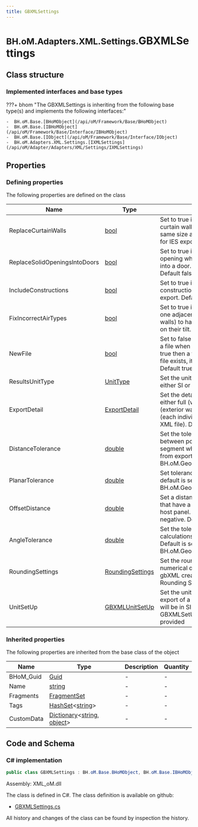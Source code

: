 ```yaml
---
title: GBXMLSettings
---
```


# <small>BH.oM.Adapters.XML.Settings.</small>**GBXMLSettings**



## Class structure

### Implemented interfaces and base types

???+ bhom "The GBXMLSettings is inheriting from the following base type(s) and implements the following interfaces:"

    -  BH.oM.Base.[BHoMObject](/api/oM/Framework/Base/BHoMObject)
    -  BH.oM.Base.[IBHoMObject](/api/oM/Framework/Base/Interface/IBHoMObject)
    -  BH.oM.Base.[IObject](/api/oM/Framework/Base/Interface/IObject)
    -  BH.oM.Adapters.XML.Settings.[IXMLSettings](/api/oM/Adapter/Adapters/XML/Settings/IXMLSettings)


## Properties



### Defining properties

The following properties are defined on the class

| Name             | Type             | Description      | Quantity         |
|------------------|------------------|------------------|------------------|
| ReplaceCurtainWalls | [bool](https://learn.microsoft.com/en-us/dotnet/api/System.Boolean?view=netstandard-2.0) | Set to true if you want to replace curtain walls to have openings the same size as the wall. This is useful for IES exports. Default false | - |
| ReplaceSolidOpeningsIntoDoors | [bool](https://learn.microsoft.com/en-us/dotnet/api/System.Boolean?view=netstandard-2.0) | Set to true if you want to replace an opening which is marked as solid into a door. Useful for IES exports. Default false | - |
| IncludeConstructions | [bool](https://learn.microsoft.com/en-us/dotnet/api/System.Boolean?view=netstandard-2.0) | Set to true if you want to include construction and material data in the export. Default false | - |
| FixIncorrectAirTypes | [bool](https://learn.microsoft.com/en-us/dotnet/api/System.Boolean?view=netstandard-2.0) | Set to true if you want air types with one adjacent space (i.e. external air walls) to have their type fixed based on their tilt. Default false | - |
| NewFile | [bool](https://learn.microsoft.com/en-us/dotnet/api/System.Boolean?view=netstandard-2.0) | Set to false if you want to append to a file when pushing XML. If set to true then a file will be created. If a file exists, it will be overwritten. Default true | - |
| ResultsUnitType | [UnitType](/api/oM/Adapter/Adapters/XML/Enums/UnitType) | Set the unit type for the results to be either SI or Imperial. Default SI | - |
| ExportDetail | [ExportDetail](/api/oM/Adapter/Adapters/XML/Enums/ExportDetail) | Set the detail of your export to be either full (whole building), shell (exterior walls only), or spaces (each individual space as its own XML file). Default full | - |
| DistanceTolerance | [double](https://learn.microsoft.com/en-us/dotnet/api/System.Double?view=netstandard-2.0) | Set the tolerance for distance between points to define a 'short' segment which should be removed from export, default is set to BH.oM.Geometry.Tolerance.Distance | - |
| PlanarTolerance | [double](https://learn.microsoft.com/en-us/dotnet/api/System.Double?view=netstandard-2.0) | Set tolerance for planar surfaces, default is set to BH.oM.Geometry.Tolerance.Distance | - |
| OffsetDistance | [double](https://learn.microsoft.com/en-us/dotnet/api/System.Double?view=netstandard-2.0) | Set a distance to offset openings that have a area &gt;= the area of the host panel. Value should be negative. Defaults to -0.001 | - |
| AngleTolerance | [double](https://learn.microsoft.com/en-us/dotnet/api/System.Double?view=netstandard-2.0) | Set the tolerance for angle calculations when exporting to XML. Default is set to BH.oM.Geometry.Tolerance.Angle | - |
| RoundingSettings | [RoundingSettings](/api/oM/Adapter/Adapters/XML/GBXML/RoundingSettings) | Set the rounding options for numerical outputs to be used within gbXML creation. Default is per the Rounding Settings defaults | - |
| UnitSetUp | [GBXMLUnitSetUp](/api/oM/Adapter/Adapters/XML/GBXML/GBXMLUnitSetUp) | Set the units to be used for the export of a gbXML file. Default units will be in SI using the defaults of the GBXMLSetUp object if none are provided | - |


### Inherited properties
The following properties are inherited from the base class of the object

| Name             | Type             | Description      | Quantity         |
|------------------|------------------|------------------|------------------|
| BHoM_Guid | [Guid](https://learn.microsoft.com/en-us/dotnet/api/System.Guid?view=netstandard-2.0) | - | - |
| Name | [string](https://learn.microsoft.com/en-us/dotnet/api/System.String?view=netstandard-2.0) | - | - |
| Fragments | [FragmentSet](/api/oM/Framework/Base/FragmentSet) | - | - |
| Tags | [HashSet](https://learn.microsoft.com/en-us/dotnet/api/System.Collections.Generic.HashSet-1?view=netstandard-2.0)&lt;[string](https://learn.microsoft.com/en-us/dotnet/api/System.String?view=netstandard-2.0)&gt; | - | - |
| CustomData | [Dictionary](https://learn.microsoft.com/en-us/dotnet/api/System.Collections.Generic.Dictionary-2?view=netstandard-2.0)&lt;[string](https://learn.microsoft.com/en-us/dotnet/api/System.String?view=netstandard-2.0), [object](https://learn.microsoft.com/en-us/dotnet/api/System.Object?view=netstandard-2.0)&gt; | - | - |


## Code and Schema

### C# implementation

``` C# title="C#"
public class GBXMLSettings : BH.oM.Base.BHoMObject, BH.oM.Base.IBHoMObject, BH.oM.Base.IObject, BH.oM.Adapters.XML.Settings.IXMLSettings
```

Assembly: XML_oM.dll

The class is defined in C#. The class definition is available on github:

- [GBXMLSettings.cs](https://github.com/BHoM/XML_Toolkit/blob/develop/XML_oM/Settings\GBXMLSettings.cs)

All history and changes of the class can be found by inspection the history.

